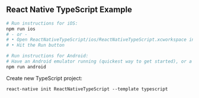 React Native TypeScript Example
----

```bash
# Run instructions for iOS:
npm run ios
# - or -
# • Open ReactNativeTypeScript/ios/ReactNativeTypeScript.xcworkspace in Xcode or run "xed -b ios"
# • Hit the Run button

# Run instructions for Android:
# Have an Android emulator running (quickest way to get started), or a device connected.
npm run android
```

Create new TypeScript project:

```
react-native init ReactNativeTypeScript --template typescript
```